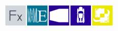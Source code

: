 <a href="https://github.com/hydroperflex" target="_blank"><img src="icons/fx.png" alt="Flex" width="64"></a>
<a href="https://github.com/mxmlextrema" target="_blank"><img src="icons/mxmlextrema.png" alt="MXMLExtrema" width="64"></a>
<a href="https://github.com/metropicture" target="_blank"><img src="icons/metropicture.png" alt="Metropicture" width="64"></a>
<a href="https://github.com/hydroperfox/rigidfour" target="_blank"><img src="icons/rigidfour.png" alt="Rigid Four" width="64"></a>
<a href="https://github.com/hydroperfox/pixelfusion" target="_blank"><img src="icons/pixelfusion.png" alt="Pixel Fusion" width="64"></a>
